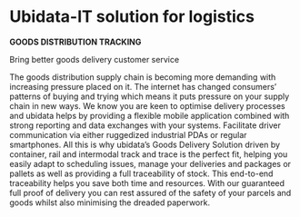 # Ubidata-IT solution for logistics

**GOODS DISTRIBUTION TRACKING**

Bring better goods delivery customer service

The goods distribution supply chain is becoming more demanding with increasing pressure placed on it. The internet has changed consumers’ patterns of buying and trying which means it puts pressure on your supply chain in new ways. We know you are keen to optimise delivery processes and ubidata helps by providing a flexible mobile application combined with strong reporting and data exchanges with your systems. Facilitate driver communication via either ruggedized industrial PDAs or regular smartphones. All this is why ubidata’s Goods Delivery Solution driven by container, rail and intermodal track and trace is the perfect fit, helping you easily adapt to scheduling issues, manage your deliveries and packages or pallets as well as providing a full traceability of stock. This end-to-end traceability helps you save both time and resources. With our guaranteed full proof of delivery you can rest assured of the safety of your parcels and goods whilst also minimising the dreaded paperwork.
